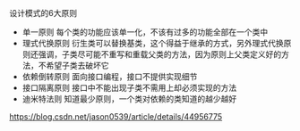 设计模式的6大原则

- 单一原则
  每个类的功能应该单一化，不该有过多的功能全部在一个类中
- 理式代换原则
  衍生类可以替换基类，这个得益于继承的方式，另外理式代换原则还强调，子类尽可能不重写和重载父类的方法，因为原则上父类定义好的方法，不希望子类去破坏它
- 依赖倒转原则
  面向接口编程，接口不提供实现细节
- 接口隔离原则
  接口中不能出现子类不需用上却必须实现的方法
- 迪米特法则
  知道最少原则，一个类对依赖的类知道的越少越好






















https://blog.csdn.net/jason0539/article/details/44956775